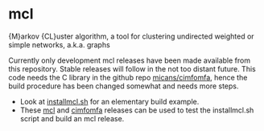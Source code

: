 # mcl
{M}arkov {CL}uster algorithm, a tool for clustering undirected weighted or simple networks, a.k.a. graphs

Currently only development mcl releases have been made available from this repository.
Stable releases will follow in the not too distant future.
This code needs the C library in the github repo
[micans/cimfomfa](http://github.com/micans/cimfomfa),
hence the build procedure has been changed somewhat and needs more steps.

- Look at [installmcl.sh](installmcl.sh) for an elementary build example. 
- These [mcl](http://micans.org/mcl/dev/mcl-21-257.tar.gz) and [cimfomfa](http://micans.org/dev/cimfomfa-21-257.tar.gz) releases can be used to
  test the installmcl.sh script and build an mcl release.

